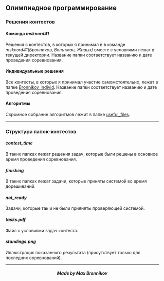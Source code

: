 ## Олимпиадное программирование


### Решения контестов


#### Команда *msknord41*

Решения с контестов, в которых я принимал в в команде *msknord41(Бронников, Вельтман, Живых)* вместе с условиями лежат в текущей директории. Название папки соответствует названию и дате проведения соревнования.



#### Индивидуальные решения

Все контесты, в которых я принимал участие самомстоятельно, лежат в папке [Bronnikov_individ](Bronnikov_individ). Название папки соответствует названию и дате проведения соревнования.

#### Алгоритмы

Скромное собрание алгоритмов лежит в папке [useful_files](useful_files).

---------------------

### Структура папок-контестов

#### *contest_time*

В таких папках лежат решения задач, которые были решены  в основное время проведения соревнования.

#### *finishing*

В таких папках лежат задачи, которые приняты системой во время дорешиваний.

#### *not_ready*

Задачи, которые так и не были прияняты проверяющей системой. 


#### *tasks.pdf*

Файл с условиями задач контеста.

#### *standings.png*

Иллюстрация показанного результата (присутствует только для последних соревнований).

----------------------

##### <center> Made by Max Bronnikov </center>